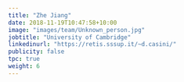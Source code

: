 ```yaml
---
title: "Zhe Jiang"
date: 2018-11-19T10:47:58+10:00
image: "images/team/Unknown_person.jpg"
jobtitle: "University of Cambridge"
linkedinurl: "https://retis.sssup.it/~d.casini/"
publicity: false
tpc: true
weight: 6
---
```

